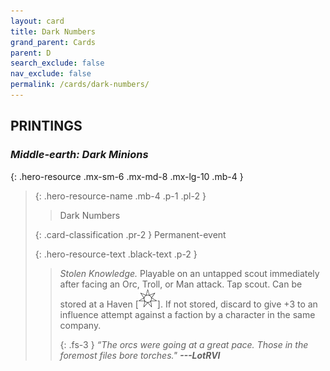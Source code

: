 ```yaml
---
layout: card
title: Dark Numbers
grand_parent: Cards
parent: D
search_exclude: false
nav_exclude: false
permalink: /cards/dark-numbers/
---
```


## PRINTINGS


### _Middle-earth: Dark Minions_

{: .hero-resource .mx-sm-6 .mx-md-8 .mx-lg-10 .mb-4 }
> {: .hero-resource-name .mb-4 .p-1 .pl-2 }
> > <div class="card-mp"></div>
> > <div class="card-name">Dark Numbers</div>
>
> {: .card-classification .pr-2 }
> Permanent-event
>
> {: .hero-resource-text .black-text .p-2 }
> > _Stolen Knowledge._ Playable on an untapped scout immediately after facing an Orc, Troll, or Man attack. Tap scout. Can be stored at a Haven \[![](/assets/images/free-haven.svg)]. If not stored, discard to give +3 to an influence attempt against a faction by a character in the same company. 
> > 
> > {: .fs-3 } 
> > _“The orcs were going at a great pace. Those in the foremost files bore torches."_ ***---&#65279;LotRVI***  
> 
